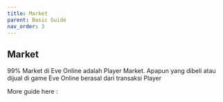 ```yaml
---
title: Market
parent: Basic Guide
nav_order: 3
---
```


## Market

99% Market di Eve Online adalah Player Market. Apapun yang dibeli atau dijual di game Eve Online berasal dari transaksi Player

More guide here : 